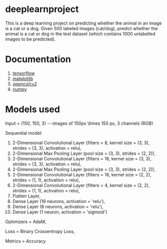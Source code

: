 # deeplearnproject
This is a deep learning project on predicting whether the animal in an image is a cat or a dog.
Given 500 labeled images (cat/dog), predict whether the animal is a cat or dog in the test dataset (which contains 1000 unlabelled images to be predicted).

# Documentation
1. [tensorflow](https://www.tensorflow.org/)
2. [matplotlib](https://matplotlib.org/)
3. [opencv/cv2](https://opencv.org/)
4. [numpy](https://numpy.org/)

# Models used
Input = (150, 150, 3) -- images of 150px \times 150 px, 3 channels (RGB)

Sequential model:
1. 2-Dimensional Convolutional Layer (filters = 8, kernel size = (3, 3), strides = (3, 3), activation = relu), 
2. 2-Dimensional Max Pooling Layer (pool size = (3, 3), strides = (2, 2)),
3. 2-Dimensional Convolutional Layer (filters = 16, kernel size = (3, 3), strides = (3, 3), activation = relu),
4. 2-Dimensional Max Pooling Layer (pool size = (3, 3), strides = (2, 2)),
5. 2-Dimensional Convolutional Layer (filters = 16, kernel size = (2, 2), strides = (1, 1), activation = relu),
6. 2-Dimensional Convolutional Layer (filters = 4, kernel size = (2, 2), strides = (1, 1), activation = relu),
7. Flatten Layer,
8. Dense Layer (16 neurons, activation = 'relu'),
9. Dense Layer (8 neurons, activation = 'relu'),
10. Dense Layer (1 neuron, activation = 'sigmoid')

Optimizers = AdaM,

Loss = Binary Crossentropy Loss,

Metrics = Accuracy

